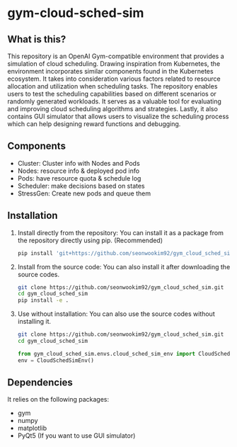# gym-cloud-sched-sim

## What is this?

This repository is an OpenAI Gym-compatible environment that provides a simulation of cloud scheduling. 
Drawing inspiration from Kubernetes, the environment incorporates similar components found in the Kubernetes ecosystem. 
It takes into consideration various factors related to resource allocation and utilization when scheduling tasks. 
The repository enables users to test the scheduling capabilities based on different scenarios or randomly generated workloads. 
It serves as a valuable tool for evaluating and improving cloud scheduling algorithms and strategies.
Lastly, it also contains GUI simulator that allows users to visualize the scheduling process which can help designing reward functions and debugging.

## Components

- Cluster: Cluster info with Nodes and Pods
- Nodes: resource info & deployed pod info
- Pods: have resource quota & schedule log
- Scheduler: make decisions based on states
- StressGen: Create new pods and queue them

## Installation
    
1. Install directly from the repository:
You can install it as a package from the repository directly using pip. (Recommended)
    ```bash
    pip install 'git+https://github.com/seonwookim92/gym_cloud_sched_sim.git'
    ```

2. Install from the source code:
You can also install it after downloading the source codes.
    ```bash
    git clone https://github.com/seonwookim92/gym_cloud_sched_sim.git
    cd gym_cloud_sched_sim
    pip install -e .
    ```

3. Use without installation:
You can also use the source codes without installing it.
    ```bash
    git clone https://github.com/seonwookim92/gym_cloud_sched_sim.git
    cd gym_cloud_sched_sim
    ```
    ```python
    from gym_cloud_sched_sim.envs.cloud_sched_sim_env import CloudSchedSimEnv
    env = CloudSchedSimEnv()
    ```

## Dependencies
It relies on the following packages:
- gym
- numpy
- matplotlib
- PyQt5 (If you want to use GUI simulator)